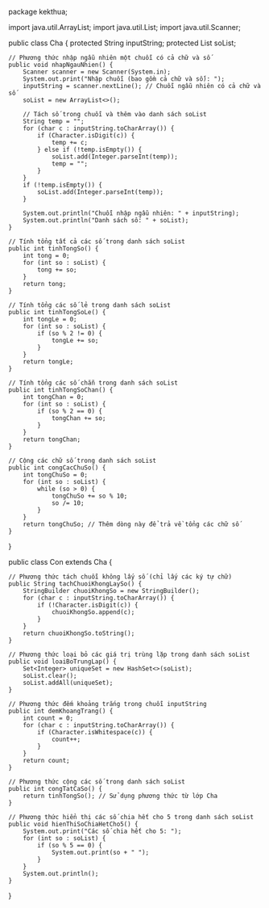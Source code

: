 package kekthua;

import java.util.ArrayList;
import java.util.List;
import java.util.Scanner;

public class Cha {
    protected String inputString;
    protected List<Integer> soList;

    // Phương thức nhập ngẫu nhiên một chuỗi có cả chữ và số
    public void nhapNgauNhien() {
        Scanner scanner = new Scanner(System.in);
        System.out.print("Nhập chuỗi (bao gồm cả chữ và số): ");
        inputString = scanner.nextLine(); // Chuỗi ngẫu nhiên có cả chữ và số
        soList = new ArrayList<>();

        // Tách số trong chuỗi và thêm vào danh sách soList
        String temp = "";
        for (char c : inputString.toCharArray()) {
            if (Character.isDigit(c)) {
                temp += c;
            } else if (!temp.isEmpty()) {
                soList.add(Integer.parseInt(temp));
                temp = "";
            }
        }
        if (!temp.isEmpty()) {
            soList.add(Integer.parseInt(temp));
        }

        System.out.println("Chuỗi nhập ngẫu nhiên: " + inputString);
        System.out.println("Danh sách số: " + soList);
    }

    // Tính tổng tất cả các số trong danh sách soList
    public int tinhTongSo() {
        int tong = 0;
        for (int so : soList) {
            tong += so;
        }
        return tong;
    }

    // Tính tổng các số lẻ trong danh sách soList
    public int tinhTongSoLe() {
        int tongLe = 0;
        for (int so : soList) {
            if (so % 2 != 0) {
                tongLe += so;
            }
        }
        return tongLe;
    }

    // Tính tổng các số chẵn trong danh sách soList
    public int tinhTongSoChan() {
        int tongChan = 0;
        for (int so : soList) {
            if (so % 2 == 0) {
                tongChan += so;
            }
        }
        return tongChan;
    }

    // Cộng các chữ số trong danh sách soList
    public int congCacChuSo() {
        int tongChuSo = 0;
        for (int so : soList) {
            while (so > 0) {
                tongChuSo += so % 10;
                so /= 10;
            }
        }
        return tongChuSo; // Thêm dòng này để trả về tổng các chữ số
    }
}

public class Con extends Cha {

    // Phương thức tách chuỗi không lấy số (chỉ lấy các ký tự chữ)
    public String tachChuoiKhongLaySo() {
        StringBuilder chuoiKhongSo = new StringBuilder();
        for (char c : inputString.toCharArray()) {
            if (!Character.isDigit(c)) {
                chuoiKhongSo.append(c);
            }
        }
        return chuoiKhongSo.toString();
    }

    // Phương thức loại bỏ các giá trị trùng lặp trong danh sách soList
    public void loaiBoTrungLap() {
        Set<Integer> uniqueSet = new HashSet<>(soList);
        soList.clear();
        soList.addAll(uniqueSet);
    }

    // Phương thức đếm khoảng trắng trong chuỗi inputString
    public int demKhoangTrang() {
        int count = 0;
        for (char c : inputString.toCharArray()) {
            if (Character.isWhitespace(c)) {
                count++;
            }
        }
        return count;
    }

    // Phương thức cộng các số trong danh sách soList
    public int congTatCaSo() {
        return tinhTongSo(); // Sử dụng phương thức từ lớp Cha
    }

    // Phương thức hiển thị các số chia hết cho 5 trong danh sách soList
    public void hienThiSoChiaHetCho5() {
        System.out.print("Các số chia hết cho 5: ");
        for (int so : soList) {
            if (so % 5 == 0) {
                System.out.print(so + " ");
            }
        }
        System.out.println();
    }
}


<!---
KanzCT/KanzCT is a ✨ special ✨ repository because its `README.md` (this file) appears on your GitHub profile.
You can click the Preview link to take a look at your changes.
--->
